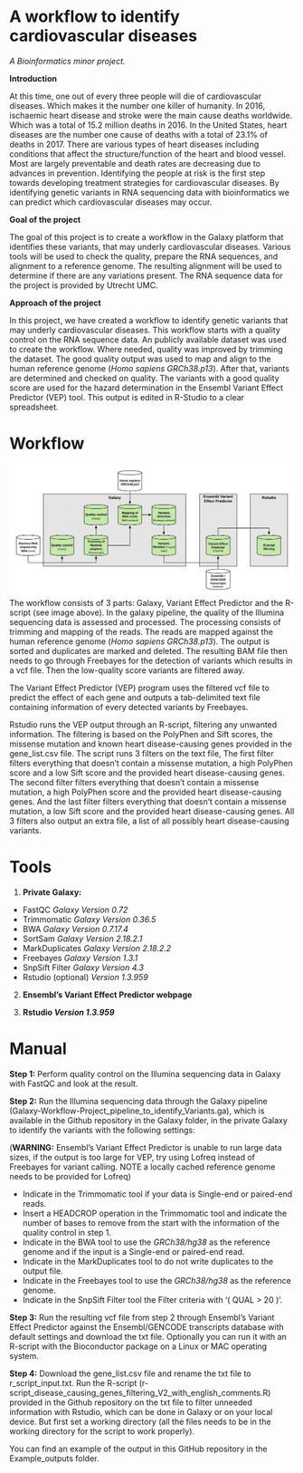 # A workflow to identify cardiovascular diseases
*A Bioinformatics minor project.*



**Introduction**

At this time, one out of every three people will die of cardiovascular diseases. Which makes it the number one killer of humanity. In 2016, ischaemic heart disease and stroke were the main cause deaths worldwide. Which was a total of 15.2 million deaths in 2016. In the United States, heart diseases are the number one cause of deaths with a total of 23.1% of deaths in 2017. There are various types of heart diseases including conditions that affect the structure/function of the heart and blood vessel. Most are largely preventable and death rates are decreasing due to advances in prevention. Identifying the people at risk is the first step towards developing treatment strategies for cardiovascular diseases. By identifying genetic variants in RNA sequencing data with bioinformatics we can predict which cardiovascular diseases may occur. 

**Goal of the project**

The goal of this project is to create a workflow in the Galaxy platform that identifies these variants, that may underly cardiovascular diseases. Various tools will be used to check the quality, prepare the RNA sequences, and alignment to a reference genome. The resulting alignment will be used to determine if there are any variations present. The RNA sequence data for the project is provided by Utrecht UMC.

**Approach of the project**

In this project, we have created a workflow to identify genetic variants that may underly cardiovascular diseases. This workflow starts with a quality control on the RNA sequence data. An publicly available dataset was used to create the workflow. Where needed, quality was improved by trimming the dataset. The good quality output was used to map and align to the human reference genome (*Homo sapiens GRCh38.p13*). After that, variants are determined and checked on quality. The variants with a good quality score are used for the hazard determination in the Ensembl Variant Effect Predictor (VEP) tool. This output is edited in R-Studio to a clear spreadsheet. 



# Workflow
![](Flowchart_project.png)
The workflow consists of 3 parts: Galaxy, Variant Effect Predictor and the R-script (see image above). 
In the galaxy pipeline, the quality of the Illumina sequencing data is assessed and processed. The processing consists of trimming and mapping of the reads. The reads are mapped against the human reference genome (*Homo sapiens GRCh38.p13*). The output is sorted and duplicates are marked and deleted. The resulting BAM file then needs to go through Freebayes for the detection of variants which results in a vcf file. Then the low-quality score variants are filtered away.

The Variant Effect Predictor (VEP) program uses the filtered vcf file to predict the effect of each gene and outputs a tab-delimited text file containing information of every detected variants by Freebayes. 

Rstudio runs the VEP output through an R-script, filtering any unwanted information. The filtering is based on the PolyPhen and Sift scores, the missense mutation and known heart disease-causing genes provided in the gene_list.csv file. The script runs 3 filters on the text file, The first filter filters everything that doesn’t contain a missense mutation, a high PolyPhen score and a low Sift score and the provided heart disease-causing genes. The second filter filters everything that doesn’t contain a missense mutation, a high PolyPhen score and the provided heart disease-causing genes. And the last filter filters everything that doesn’t contain a missense mutation, a low Sift score and the provided heart disease-causing genes.
All 3 filters also output an extra file, a list of all possibly heart disease-causing variants.

# Tools
1) **Private Galaxy:**
 - FastQC             *Galaxy Version 0.72*
 - Trimmomatic        *Galaxy Version 0.36.5*
 - BWA                *Galaxy Version 0.7.17.4*
 - SortSam            *Galaxy Version 2.18.2.1*
 - MarkDuplicates     *Galaxy Version 2.18.2.2*
 - Freebayes          *Galaxy Version 1.3.1*
 - SnpSift Filter     *Galaxy Version 4.3*
 - Rstudio (optional) *Version 1.3.959*

2) **Ensembl’s Variant Effect Predictor webpage**

3) **Rstudio *Version 1.3.959***

# Manual
**Step 1:**
Perform quality control on the Illumina sequencing data in Galaxy with FastQC and look at the result.

**Step 2:**
Run the  Illumina sequencing data through the Galaxy pipeline (Galaxy-Workflow-Project_pipeline_to_identify_Variants.ga), which is available in the Github repository in the Galaxy folder, in the private Galaxy to identify the variants with the following settings:

(**WARNING:** Ensembl’s Variant Effect Predictor is unable to run large data sizes, if the output is too large for VEP, try using Lofreq instead of Freebayes for variant calling. NOTE a locally cached reference genome needs to be provided for Lofreq)
 - Indicate in the Trimmomatic tool if your data is Single-end or paired-end reads.
 - Insert a HEADCROP operation in the Trimmomatic tool and indicate the number of bases to remove from the start with the information of the quality control in step 1.
 - Indicate in the BWA tool to use the *GRCh38/hg38* as the reference genome and if the input is a Single-end or paired-end read.
 - Indicate in the MarkDuplicates tool to do not write duplicates to the output file.
 - Indicate in the Freebayes tool to use the *GRCh38/hg38* as the reference genome.
 - Indicate in the SnpSift Filter tool the Filter criteria with ‘( QUAL > 20 )’.

**Step 3:**
Run the resulting vcf file from step 2 through Ensembl’s Variant Effect Predictor against the Ensembl/GENCODE transcripts database with default settings and download the txt file. Optionally you can run it with an R-script with the Bioconductor package on a Linux or MAC operating system.

**Step 4:**
Download the gene_list.csv file and rename the txt file to r_script_input.txt.
Run the R-script (r-script_disease_causing_genes_filtering_V2_with_english_comments.R) provided in the Github repository on the txt file to filter unneeded information with Rstudio, which can be done in Galaxy or on your local device. But first set a working directory (all the files needs to be in the working directory for the script to work properly). 



You can find an example of the output in this GitHub repository in the Example_outputs folder.

